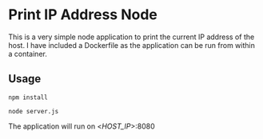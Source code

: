 # Print IP Address Node

This is a very simple node application to print the current IP address of the host. I have included a Dockerfile as the application can be run from within a container.

## Usage
`npm install`

`node server.js`

The application will run on <*HOST_IP*>:8080

